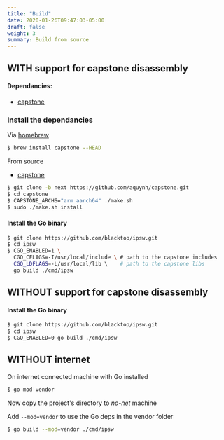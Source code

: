 ```yaml
---
title: "Build"
date: 2020-01-26T09:47:03-05:00
draft: false
weight: 3
summary: Build from source
---
```


## **WITH** support for **capstone** disassembly

#### Dependancies:

- [capstone](https://github.com/aquynh/capstone/tree/next)

### Install the dependancies

Via [homebrew](https://brew.sh)

```bash
$ brew install capstone --HEAD
```

From source

- [capstone](https://github.com/aquynh/capstone/tree/next)

```bash
$ git clone -b next https://github.com/aquynh/capstone.git
$ cd capstone
$ CAPSTONE_ARCHS="arm aarch64" ./make.sh
$ sudo ./make.sh install
```

#### Install the Go binary

```bash
$ git clone https://github.com/blacktop/ipsw.git
$ cd ipsw
$ CGO_ENABLED=1 \
  CGO_CFLAGS=-I/usr/local/include \ # path to the capstone includes
  CGO_LDFLAGS=-L/usr/local/lib \    # path to the capstone libs
  go build ./cmd/ipsw
```

## **WITHOUT** support for **capstone** disassembly

#### Install the Go binary

```bash
$ git clone https://github.com/blacktop/ipsw.git
$ cd ipsw
$ CGO_ENABLED=0 go build ./cmd/ipsw
```

## **WITHOUT** internet

On internet connected machine with Go installed

```bash
$ go mod vendor
```

Now copy the project's directory to _no-net_ machine

Add `--mod=vendor` to use the Go deps in the vendor folder

```bash
$ go build --mod=vendor ./cmd/ipsw
```

